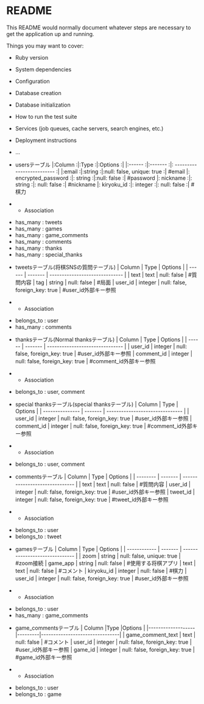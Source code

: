 # README

This README would normally document whatever steps are necessary to get the
application up and running.

Things you may want to cover:

* Ruby version

* System dependencies

* Configuration

* Database creation

* Database initialization

* How to run the test suite

* Services (job queues, cache servers, search engines, etc.)

* Deployment instructions

* ...

<!-- usersテーブル -->

* usersテーブル
|:Column             :|:Type              :|:Options                    :|
|:------             :|:-------           :|: ------------------------- :| 
|:email              :|:string            :|:null: false, unique: true  :| #email
|: encrypted_password :|: string           :|:null: false                :| #password
|: nickname           :|: string           :|: null: false               :| #nickname
|: kiryoku_id         :|: integer          :|: null: false               :| #棋力

* * Association
- has_many : tweets
- has_many : games
- has_many : game_comments
- has_many : comments
- has_many : thanks
- has_many : special_thanks



<!-- tweetsテーブル -->

* tweetsテーブル(将棋SNSの質問テーブル)
| Column  | Type    | Options                        |
| ------  | ------- | ------------------------------ |
| text    | text    | null: false                    | #質問内容
| tag     | string  | null: false                    | #局面
| user_id | integer | null: false, foreign_key: true | #user_id外部キー参照

* * Association
- belongs_to : user
- has_many : comments

<!-- thanksテーブル -->

* thanksテーブル(Normal thanksテーブル)
| Column     | Type    | Options                         |
| ------     | ------- | ------------------------------- |
| user_id    | integer | null: false, foreign_key: true  | #user_id外部キー参照
| comment_id | integer | null: false, foreign_key: true  | #comment_id外部キー参照

* * Association
- belongs_to : user, comment


<!-- special thanksテーブル -->

*  special thanksテーブル(special thanksテーブル)
| Column          | Type    | Options                         |
| --------------- | ------- | ------------------------------- |
| user_id         | integer | null: false, foreign_key: true  | #user_id外部キー参照
| comment_id      | integer | null: false, foreign_key: true  | #comment_id外部キー参照

* * Association
- belongs_to : user, comment


<!-- commentsテーブル -->

* commentsテーブル
| Column   | Type    | Options                        |
| -------- | ------- | ------------------------------ |
| text     | text    | null: false                    | #質問内容
| user_id  | integer | null: false, foreign_key: true | #user_id外部キー参照
| tweet_id | integer | null: false, foreign_key: true | #tweet_id外部キー参照

* * Association
- belongs_to : user
- belongs_to : tweet


<!-- gamesテーブル -->

* gamesテーブル
| Column       | Type    | Options                        |
| ------------ | ------- | ------------------------------ | 
| zoom         | string  | null: false, unique: true      | #zoom接続
| game_app     | string  | null: false                    | #使用する将棋アプリ
| text         | text    | null: false                    | #コメント
| kiryoku_id   | integer | null: false                    | #棋力
| user_id      | integer | null: false, foreign_key: true | #user_id外部キー参照

* * Association
- belongs_to : user
- has_many : game_comments


<!-- game_commentsテーブル -->

* game_commentsテーブル
| Column            |Type     |Options                         |
|-------------------|---------|--------------------------------| 
| game_comment_text | text    | null: false                    | #コメント
| user_id           | integer | null: false, foreign_key: true | #user_id外部キー参照
| game_id           | integer | null: false, foreign_key: true | #game_id外部キー参照

* * Association
- belongs_to : user
- belongs_to : game